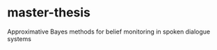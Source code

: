 master-thesis
=============

Approximative Bayes methods for belief monitoring in spoken dialogue systems
